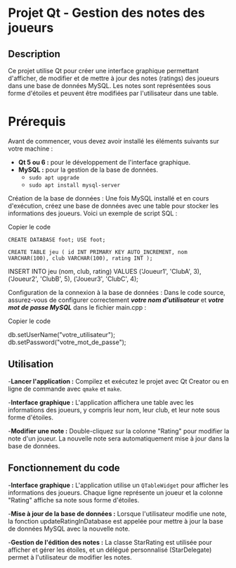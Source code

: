 # Projet Qt - Gestion des notes des joueurs

## Description
Ce projet utilise Qt pour créer une interface graphique permettant d'afficher, de modifier et de mettre à jour des notes (ratings) des joueurs dans une base de données MySQL. Les notes sont représentées sous forme d'étoiles et peuvent être modifiées par l'utilisateur dans une table.

# Prérequis
Avant de commencer, vous devez avoir installé les éléments suivants sur votre machine :

- **Qt 5 ou 6 :** pour le développement de l'interface graphique.
- **MySQL :** pour la gestion de la base de données.
  - `sudo apt upgrade`
  - `sudo apt install mysql-server`

Création de la base de données : Une fois MySQL installé et en cours d'exécution, créez une base de données avec une table pour stocker les informations des joueurs. Voici un exemple de script SQL :


Copier le code

`CREATE DATABASE foot;
USE foot;`

`CREATE TABLE jeu (
    id INT PRIMARY KEY AUTO_INCREMENT,
    nom VARCHAR(100),
    club VARCHAR(100),
    rating INT
);`

INSERT INTO jeu (nom, club, rating) VALUES
('Joueur1', 'ClubA', 3),
('Joueur2', 'ClubB', 5),
('Joueur3', 'ClubC', 4);

Configuration de la connexion à la base de données : Dans le code source, assurez-vous de configurer correctement ***votre nom d'utilisateur*** et ***votre mot de passe MySQL*** dans le fichier main.cpp :


Copier le code

db.setUserName("votre_utilisateur");
db.setPassword("votre_mot_de_passe");

## Utilisation

-**Lancer l'application :** Compilez et exécutez le projet avec Qt Creator ou en ligne de commande avec `qmake` et `make`.

-**Interface graphique :** L'application affichera une table avec les informations des joueurs, y compris leur nom, leur club, et leur note sous forme d'étoiles.

-**Modifier une note :** Double-cliquez sur la colonne "Rating" pour modifier la note d'un joueur. La nouvelle note sera automatiquement mise à jour dans la base de données.

## Fonctionnement du code

-**Interface graphique :**
L'application utilise un `QTableWidget` pour afficher les informations des joueurs. Chaque ligne représente un joueur et la colonne "Rating" affiche sa note sous forme d'étoiles.

-**Mise à jour de la base de données :**
Lorsque l'utilisateur modifie une note, la fonction updateRatingInDatabase est appelée pour mettre à jour la base de données MySQL avec la nouvelle note.

-**Gestion de l'édition des notes :**
La classe StarRating est utilisée pour afficher et gérer les étoiles, et un délégué personnalisé (StarDelegate) permet à l'utilisateur de modifier les notes.
